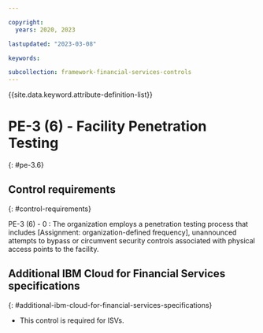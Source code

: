 ```yaml
---

copyright:
  years: 2020, 2023

lastupdated: "2023-03-08"

keywords:

subcollection: framework-financial-services-controls
---
```


{{site.data.keyword.attribute-definition-list}}

               
# PE-3 (6) - Facility Penetration Testing
{: #pe-3.6}

## Control requirements
{: #control-requirements}

PE-3 (6) - 0
    : The organization employs a penetration testing process that includes [Assignment: organization-defined frequency], unannounced attempts to bypass or circumvent security controls associated with physical access points to the facility.

## Additional IBM Cloud for Financial Services specifications
{: #additional-ibm-cloud-for-financial-services-specifications}

- This control is required for ISVs.





